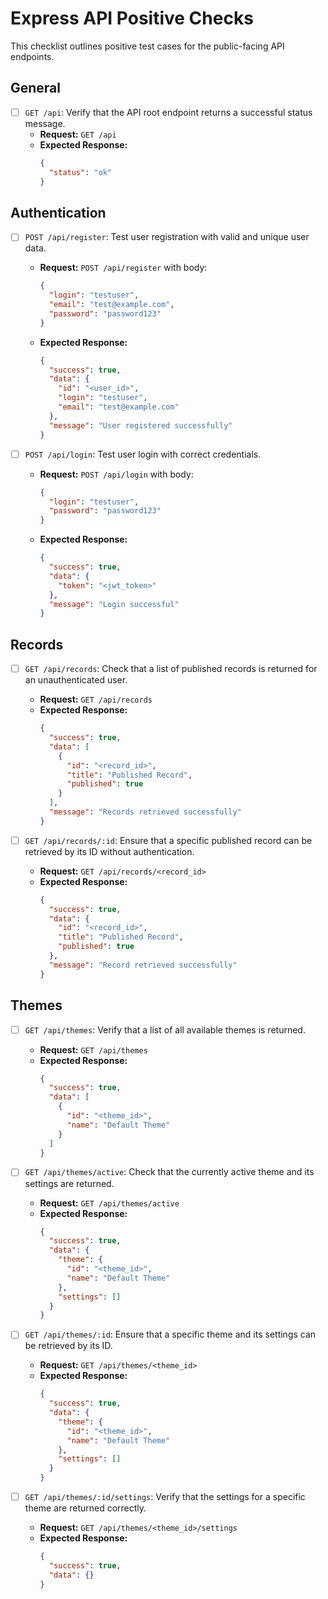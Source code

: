 # Express API Positive Checks

This checklist outlines positive test cases for the public-facing API endpoints.

## General

- [ ] `GET /api`: Verify that the API root endpoint returns a successful status message.
  - **Request:** `GET /api`
  - **Expected Response:**
    ```json
    {
      "status": "ok"
    }
    ```

## Authentication

- [ ] `POST /api/register`: Test user registration with valid and unique user data.
  - **Request:** `POST /api/register` with body:
    ```json
    {
      "login": "testuser",
      "email": "test@example.com",
      "password": "password123"
    }
    ```
  - **Expected Response:**
    ```json
    {
      "success": true,
      "data": {
        "id": "<user_id>",
        "login": "testuser",
        "email": "test@example.com"
      },
      "message": "User registered successfully"
    }
    ```

- [ ] `POST /api/login`: Test user login with correct credentials.
  - **Request:** `POST /api/login` with body:
    ```json
    {
      "login": "testuser",
      "password": "password123"
    }
    ```
  - **Expected Response:**
    ```json
    {
      "success": true,
      "data": {
        "token": "<jwt_token>"
      },
      "message": "Login successful"
    }
    ```

## Records

- [ ] `GET /api/records`: Check that a list of published records is returned for an unauthenticated user.
  - **Request:** `GET /api/records`
  - **Expected Response:**
    ```json
    {
      "success": true,
      "data": [
        {
          "id": "<record_id>",
          "title": "Published Record",
          "published": true
        }
      ],
      "message": "Records retrieved successfully"
    }
    ```

- [ ] `GET /api/records/:id`: Ensure that a specific published record can be retrieved by its ID without authentication.
  - **Request:** `GET /api/records/<record_id>`
  - **Expected Response:**
    ```json
    {
      "success": true,
      "data": {
        "id": "<record_id>",
        "title": "Published Record",
        "published": true
      },
      "message": "Record retrieved successfully"
    }
    ```

## Themes

- [ ] `GET /api/themes`: Verify that a list of all available themes is returned.
  - **Request:** `GET /api/themes`
  - **Expected Response:**
    ```json
    {
      "success": true,
      "data": [
        {
          "id": "<theme_id>",
          "name": "Default Theme"
        }
      ]
    }
    ```

- [ ] `GET /api/themes/active`: Check that the currently active theme and its settings are returned.
  - **Request:** `GET /api/themes/active`
  - **Expected Response:**
    ```json
    {
      "success": true,
      "data": {
        "theme": {
          "id": "<theme_id>",
          "name": "Default Theme"
        },
        "settings": []
      }
    }
    ```

- [ ] `GET /api/themes/:id`: Ensure that a specific theme and its settings can be retrieved by its ID.
  - **Request:** `GET /api/themes/<theme_id>`
  - **Expected Response:**
    ```json
    {
      "success": true,
      "data": {
        "theme": {
          "id": "<theme_id>",
          "name": "Default Theme"
        },
        "settings": []
      }
    }
    ```

- [ ] `GET /api/themes/:id/settings`: Verify that the settings for a specific theme are returned correctly.
  - **Request:** `GET /api/themes/<theme_id>/settings`
  - **Expected Response:**
    ```json
    {
      "success": true,
      "data": {}
    }
    ```